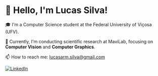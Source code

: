 # 👋 Hello, I'm Lucas Silva!  

🎓 I'm a Computer Science student at the Federal University of Viçosa (UFV).  

🔬 Currently, I'm conducting scientific research at MaviLab, focusing on **Computer Vision** and **Computer Graphics**.  

📫 How to reach me: lucasarm.silva@gmail.com  

[![LinkedIn](https://img.shields.io/badge/LinkedIn-0077B5?style=flat&logo=linkedin&logoColor=white)](https://www.linkedin.com/in/lucas-silva11/)
